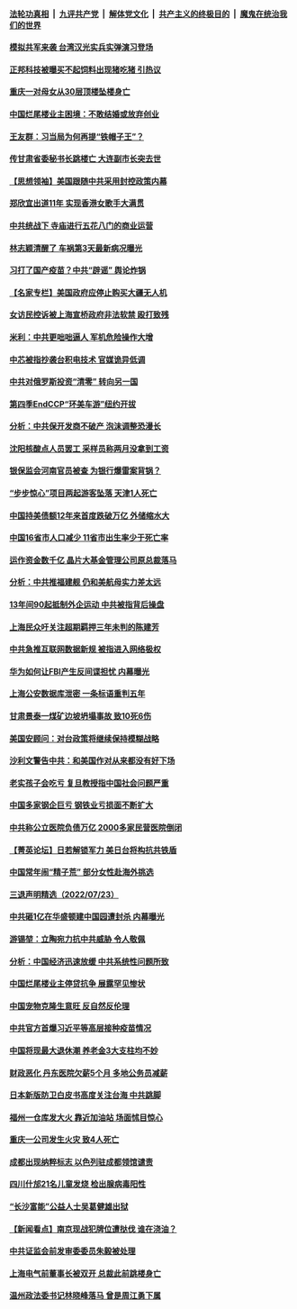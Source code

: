 ####  [法轮功真相](../../../../basic/blob/master/README.md?t=07251631) &nbsp;|&nbsp; [九评共产党](../../../../9ping.md/blob/master/README.md?t=07251631) &nbsp;|&nbsp; [解体党文化](../../../../jtdwh.md/blob/master/README.md?t=07251631)  &nbsp;|&nbsp; [共产主义的终极目的](../../../../gczydzjmd.md/blob/master/README.md?t=07251631) &nbsp;|&nbsp; [魔鬼在统治我们的世界](../../../../mgztzwmdsj.md/blob/master/README.md?t=07251631) 

#### [模拟共军来袭 台湾汉光实兵实弹演习登场](../pages/nsc413/n13788316.md?t=07251631) 

#### [正邦科技被曝买不起饲料出现猪吃猪 引热议](../pages/nsc413/n13788392.md?t=07251631) 

#### [重庆一对母女从30层顶楼坠楼身亡](../pages/nsc413/n13788411.md?t=07251631) 


#### [中国烂尾楼业主困境：不敢结婚或放弃创业](../pages/nsc413/n13788283.md?t=07251631) 

#### [王友群：习当局为何再提“铁帽子王”？](../pages/nsc413/n13788244.md?t=07251631) 

#### [传甘肃省委秘书长跳楼亡 大连副市长突去世](../pages/nsc413/n13788331.md?t=07251631) 

#### [【思想领袖】美国跟随中共采用封控政策内幕](../pages/nsc413/n13773433.md?t=07251631) 

#### [郑欣宜出道11年 实现香港女歌手大满贯](../pages/nsc413/n13788258.md?t=07251631) 

#### [中共统战下 寺庙进行五花八门的商业运营](../pages/nsc413/n13788204.md?t=07251631) 

#### [林志颖清醒了 车祸第3天最新病况曝光](../pages/nsc413/n13788200.md?t=07251631) 

#### [习打了国产疫苗？中共“辟谣” 舆论炸锅](../pages/nsc413/n13788211.md?t=07251631) 

#### [【名家专栏】美国政府应停止购买大疆无人机](../pages/nsc413/n13788100.md?t=07251631) 

#### [女访民控诉被上海宣桥政府非法软禁 殴打致残](../pages/nsc413/n13788170.md?t=07251631) 

#### [米利：中共更咄咄逼人 军机危险操作大增](../pages/nsc413/n13788128.md?t=07251631) 

#### [中芯被指抄袭台积电技术 官媒诡异低调](../pages/nsc413/n13787259.md?t=07251631) 

#### [中共对俄罗斯投资“清零” 转向另一国](../pages/nsc413/n13788094.md?t=07251631) 

#### [第四季EndCCP“环美车游”纽约开拔](../pages/nsc413/n13788087.md?t=07251631) 

#### [分析：中共保开发商不破产 泡沫调整恐漫长](../pages/nsc413/n13788069.md?t=07251631) 

#### [沈阳核酸点人员罢工 采样员称两月没拿到工资](../pages/nsc413/n13788050.md?t=07251631) 

#### [银保监会河南官员被查 为银行爆雷案背锅？](../pages/nsc413/n13788007.md?t=07251631) 

#### [“步步惊心”项目两起游客坠落 天津1人死亡](../pages/nsc413/n13787973.md?t=07251631) 


#### [中国持美债额12年来首度跌破万亿 外储缩水大](../pages/nsc413/n13787993.md?t=07251631) 

#### [中国16省市人口减少 11省市出生率少于死亡率](../pages/nsc413/n13787976.md?t=07251631) 

#### [运作资金数千亿 晶片大基金管理公司原总裁落马](../pages/nsc413/n13787974.md?t=07251631) 

#### [分析：中共推福建舰 仍和美航母实力差太远](../pages/nsc413/n13784118.md?t=07251631) 

#### [13年间90起抵制外企运动 中共被指背后操盘](../pages/nsc413/n13787942.md?t=07251631) 

#### [上海民众吁关注超期羁押三年未判的陈建芳](../pages/nsc413/n13787893.md?t=07251631) 

#### [中共急推互联网数据新规 被指进入网络极权](../pages/nsc413/n13787870.md?t=07251631) 

#### [华为如何让FBI产生反间谍担忧 内幕曝光](../pages/nsc413/n13787864.md?t=07251631) 

#### [上海公安数据库泄密 一条标语重判五年](../pages/nsc413/n13787387.md?t=07251631) 

#### [甘肃景泰一煤矿边坡坍塌事故 致10死6伤](../pages/nsc413/n13787886.md?t=07251631) 

#### [美国安顾问：对台政策将继续保持模糊战略](../pages/nsc413/n13787883.md?t=07251631) 

#### [沙利文警告中共：和美国作对从来都没有好下场](../pages/nsc413/n13787840.md?t=07251631) 

#### [老实孩子会吃亏 复旦教授指中国社会问题严重](../pages/nsc413/n13787879.md?t=07251631) 

#### [中国多家钢企巨亏 钢铁业亏损面不断扩大](../pages/nsc413/n13787859.md?t=07251631) 

#### [中共称公立医院负债万亿 2000多家民营医院倒闭](../pages/nsc413/n13787863.md?t=07251631) 

#### [【菁英论坛】日若解锁军力 美日台将构抗共铁盾](../pages/nsc413/n13787855.md?t=07251631) 

#### [中国常年闹“精子荒” 部分女性赴海外挑选](../pages/nsc413/n13787851.md?t=07251631) 

#### [三退声明精选（2022/07/23）](../pages/nsc413/n13787822.md?t=07251631) 

#### [中共砸1亿在华盛顿建中国园遭封杀 内幕曝光](../pages/nsc413/n13787792.md?t=07251631) 

#### [游锡堃：立陶宛力抗中共威胁 令人敬佩](../pages/nsc413/n13787724.md?t=07251631) 

#### [分析：中国经济迅速放缓 中共系统性问题所致](../pages/nsc413/n13787310.md?t=07251631) 

#### [中国烂尾楼业主停贷抗争 展露罕见惨状](../pages/nsc413/n13787794.md?t=07251631) 

#### [中国宠物克隆生意旺 反自然反伦理](../pages/nsc413/n13787780.md?t=07251631) 

#### [中共官方首爆习近平等高层接种疫苗情况](../pages/nsc413/n13787776.md?t=07251631) 

#### [中国将现最大退休潮 养老金3大支柱均不妙](../pages/nsc413/n13787671.md?t=07251631) 

#### [财政恶化 丹东医院欠薪5个月 多地公务员减薪](../pages/nsc413/n13787612.md?t=07251631) 

#### [日本新版防卫白皮书高度关注台海 中共跳脚](../pages/nsc413/n13787655.md?t=07251631) 

#### [福州一仓库发大火 靠近加油站 场面怵目惊心](../pages/nsc413/n13787713.md?t=07251631) 

#### [重庆一公司发生火灾 致4人死亡](../pages/nsc413/n13787716.md?t=07251631) 

#### [成都出现纳粹标志 以色列驻成都领馆谴责](../pages/nsc413/n13787186.md?t=07251631) 

#### [四川什邡21名儿童发烧 检出腺病毒阳性](../pages/nsc413/n13787697.md?t=07251631) 

#### [“长沙富能”公益人士吴葛健雄出狱](../pages/nsc413/n13787641.md?t=07251631) 

#### [【新闻看点】南京现战犯牌位遭挞伐 谁在浇油？](../pages/nsc413/n13787396.md?t=07251631) 

#### [中共证监会前发审委委员朱毅被处理](../pages/nsc413/n13787634.md?t=07251631) 

#### [上海电气前董事长被双开 总裁此前跳楼身亡](../pages/nsc413/n13787570.md?t=07251631) 


#### [温州政法委书记林晓峰落马 曾是周江勇下属](../pages/nsc413/n13787499.md?t=07251631) 

